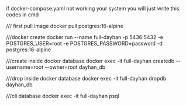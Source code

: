 if docker-compose.yaml not working your system you will just write this codes in cmd


/// first pull image
docker pull postgres:16-alpine

///docker create
docker run --name full-dayhan -p 5436:5432 -e POSTGRES_USER=root -e POSTGRES_PASSWORD=password -d postgres:16-alpine


///create inside docker database
docker exec -it full-dayhan createdb --username=root --owner=root dayhan_db

///drop inside docker database
docker exec -it full-dayhan dropdb dayhan_db



///cli database
docker exec -it full-dayhan psql
